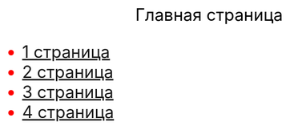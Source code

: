 <html>
 <head>
 <style>
body{background-color: #FFFFFF; color: black; font-size: 25pt} 
   ul{color: red;
   }
   
  </style>
 </head>
 <body>
  <p align="center"> Главная страница</p>
 <ul>
  <li><a href="1.html">1 страница</a></li>
  <li><a href="2.html">2 страница</a></li>
  <li><a href="3.html">3 страница</a></li>
  <li><a href="4.html">4 страница</a></li>
</ul>
 </body>
</html>

